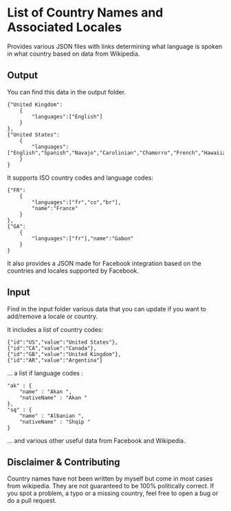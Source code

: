 List of Country Names and Associated Locales
====

Provides various JSON files with links determining what language is spoken in what country based on data from Wikipedia.

Output
----
You can find this data in the output folder.

	{"United Kingdom":
		{
			"languages":["English"]
		}
	},
	{"United States":
		{
			"languages":["English","Spanish","Navajo","Carolinian","Chamorro","French","Hawaiian","Samoan"]
		}
	}


It supports ISO country codes and language codes:

	{"FR":
		{
			"languages":["fr","co","br"],
			"name":"France"
		}
	},
	{"GA":
		{
			"languages":["fr"],"name":"Gabon"
		}
	}

It also provides a JSON made for Facebook integration based on the countries and locales supported by Facebook.

Input
----

Find in the input folder various data that you can update if you want to add/remove a locale or country.

It includes a list of country codes:

	{"id":"US","value":"United States"},
	{"id":"CA","value":"Canada"},
	{"id":"GB","value":"United Kingdom"},
	{"id":"AR","value":"Argentina"}

... a list if language codes :

	"ak" : {
        "name" : "Akan ",
        "nativeName" : "Akan "
    },
    "sq" : {
        "name" : "Albanian ",
        "nativeName" : "Shqip "
    }

... and various other useful data from Facebook and Wikipedia.

Disclaimer & Contributing
----
Country names have not been written by myself but come in most cases from wikipedia. They are not guaranteed to be 100% politically correct.
If you spot a problem, a typo or a missing country, feel free to open a bug or do a pull request.